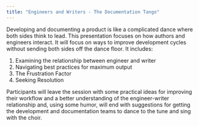 ```yaml
---
title: "Engineers and Writers - The Documentation Tango"
---
```


Developing and documenting a product is like a complicated dance where both sides think to lead. This presentation focuses on how authors and engineers interact. It will focus on ways to improve development cycles without sending both sides off the dance floor. It includes:

1. Examining the relationship between engineer and writer
2. Navigating best practices for maximum output
3. The Frustration Factor
4. Seeking Resolution

Participants will leave the session with some practical ideas for improving their workflow and a better understanding of the engineer-writer relationship and, using some humor, will end with suggestions for getting the development and documentation teams to dance to the tune and sing with the choir.
